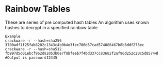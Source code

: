 # Rainbow Tables
These are series of pre computed hash tables
An algorithm uses known hashes to decrypt 
in a specified rainbow table
```
Example
crackware -r --hash=sha256 3700adf1f25fab8202c1343c4b0b4e3fec706d57cad574086467b8b3ddf273ec
crackware -r --hash=sha512 fb997d5c01ebcf962d820b3b0e7f8bfeeb7f4bd337cc83682f2af90d252c20c5d85744b7c6bb94f48139f690a61e4ad317d6107e4310efc016d9287266b5172b
#Output is password12345
```

